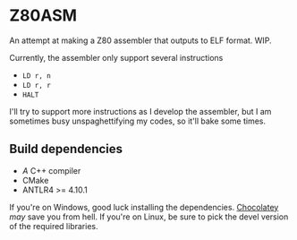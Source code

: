 # Z80ASM
An attempt at making a Z80 assembler that outputs to ELF format. WIP.

Currently, the assembler only support several instructions
- `LD r, n`
- `LD r, r`
- `HALT`

I'll try to support more instructions as I develop the assembler, but I am sometimes busy unspaghettifying my codes, so it'll bake some times.

## Build dependencies
- *A* C++ compiler
- CMake
- ANTLR4 >= 4.10.1

If you're on Windows, good luck installing the dependencies. [Chocolatey](https://chocolatey.org/) *may* save you from hell. If you're on Linux, be sure to pick the devel version of the required libraries.
